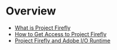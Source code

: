 # Overview

* [What is Project Firefly](src/pages/documentation/index.md)
* [How to Get Access to Project Firefly](src/pages/documentation/overview/getting_access.md)
* [Project Firefly and Adobe I/O Runtime](src/pages/documentation/overview/firefly_and_runtime.md)